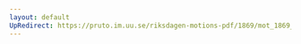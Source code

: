 ```yaml
---
layout: default
UpRedirect: https://pruto.im.uu.se/riksdagen-motions-pdf/1869/mot_1869__ak__125/mot_1869__ak__125-002.pdf
---
```

